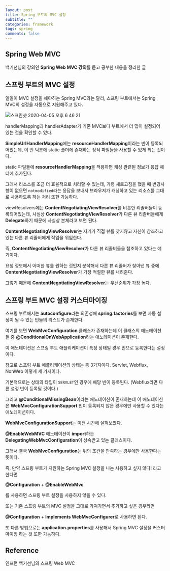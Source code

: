 ```yaml
---
layout: post
title: Spring 부트의 MVC 설정
subtitle: ""
categories: framework
tags: spring
comments: false
---
```


## Spring Web MVC

백기선님의 강의인 **Spring Web MVC 강의**를 듣고 공부한 내용을 정리한 글

## 스프링 부트의 MVC 설정

일일이 MVC 설정을 해야하는 Spring MVC와는 달리, 스프링 부트에서는 Spring MVC의 설정을 자동으로 지원해주고 있다.

![스크린샷 2020-04-05 오후 6 46 21](https://user-images.githubusercontent.com/43809168/78471639-c779a480-776d-11ea-980c-54a71a77ab69.png)

handlerMapping과 handlerAdapter가 기존 MVC보다 부트에서 더 많이 설정되어 있는 것을 확인할 수 있다.

**SimpleUrlHandlerMapping**에는 **resourceHandlerMapping**이라는 빈이 등록되어있는데, 이 빈 덕분에 static 폴더에 존재하는 정적 파일들을 사용할 수 있게 되는 것이다.

static 파일들에 **resourceHandlerMapping**을 적용하면 캐싱 관련된 정보가 응답 헤더에 추가된다.

그래서 리소스를 조금 더 효율적으로 처리할 수 있는데, 가령 새로고침을 했을 때 변경사항이 없으면 `notmodified`라는 응답을 보내서 브라우저가 캐싱하고 있는 리소스를 그대로 사용하도록 하는 처리 또한 가능하다.

viewResolvers에는 **ContentNegotiatingViewResolver**를 비롯한 리졸버들이 등록되어있는데, 사실상 **ContentNegotiatingViewResolver**가 다른 뷰 리졸버들에게 **Delegate**하기 때문에 사실상 본체라고 보면 된다.

**ContentNegotiatingViewResolver**는 자기가 직접 뷰를 찾지않고 자신이 참조하고 있는 다른 뷰 리졸버에게 작업을 위임한다.

즉, **ContentNegotiatingViewResolver**가 다른 뷰 리졸버들을 참조하고 있다는 얘기이다.

요청 정보에서 어떠한 뷰를 원하는 것인지 분석해서 다른 뷰 리졸버가 찾아낸 뷰 중에 **ContentNegotiatingViewResolver**가 가장 적절한 뷰를 내려준다.

그렇기 때문에 **ContentNegotiatingViewResolver**는 우선순위가 가장 높다.

## 스프링 부트 MVC 설정 커스터마이징

스프링 부트에서는 **autoconfigure**라는 의존성에 **spring.factories**를 보면 자동 설정이 될 수 있는 빈들의 리스트가 존재한다.

여기를 보면 **WebMvcConfiguration** 클래스가 존재하는데 이 클래스의 애노테이션들 중 **@ConditionalOnWebApplication**라는 애노테이션이 존재한다.

이 애노테이션은 스프링 부트 애플리케이션이 특정 상태일 경우 빈으로 등록한다는 설정이다.

참고로 스프링 부트 애플리케이션의 상태는 총 3가지이다. Servlet, Webflux, NonWeb 이렇게 세 가지이다.

기본적으로는 상태의 타입이 `SERVLET`인 경우에 해당 빈이 등록된다. (Webflux라면 다른 설정 빈이 등록될 것이다.)

그리고 **@ConditionalMissingBean**이라는 애노테이션이 존재하는데 이 애노테이션은 **WebMvcConfigurationSupport** 빈이 등록되지 않은 경우에만 사용할 수 있다는 애노테이션이다.

**WebMvcConfigurationSupport**는 이전 시간에 살펴보았다.

**@EnableWebMVC** 애노테이션이 **import**하는 **DelegatingWebMvcConfiguration**이 상속받고 있는 클래스이다.

그래서 결국 **WebMvcConfiguration**는 위의 조건을 만족하는 경우에만 사용한다는 뜻이다.

즉, 만약 스프링 부트가 지원하는 Spring MVC 설정을 나는 사용하고 싶지 않다! 라고 한다면

**@Configuration** + **@EnableWebMvc**

를 사용하면 스프링 부트 설정을 사용하지 않을 수 있다.

또는 기존 스프링 부트의 MVC 설정을 그대로 가져가면서 추가하고 싶은 경우라면

**@Configuration** + **Implements WebMvcConfigurer**로 사용하면 된다.

또 다른 방법으로는 **application.properties**를 사용해서 Spring MVC 설정을 커스터마이징 하는 것 또한 가능하다.

## Reference

인프런 백기선님의 스프링 Web MVC
